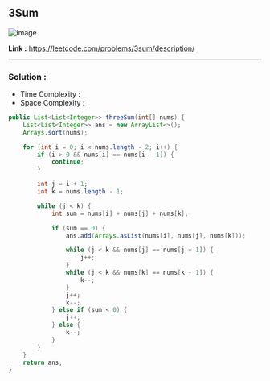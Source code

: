 ## 3Sum

![image](https://github.com/alkabharti/Arrays/assets/23376002/88c6d531-2eee-4ca6-891a-ee54c93ae713)

**Link :** https://leetcode.com/problems/3sum/description/

------------------------------------------------------------------------------------------------------------------------------------------------------------------------------------------------------------


### Solution : 

- Time Complexity :
- Space Complexity : 


```java
public List<List<Integer>> threeSum(int[] nums) {
    List<List<Integer>> ans = new ArrayList<>();
    Arrays.sort(nums);

    for (int i = 0; i < nums.length - 2; i++) {
        if (i > 0 && nums[i] == nums[i - 1]) {
            continue;
        }

        int j = i + 1;
        int k = nums.length - 1;

        while (j < k) {
            int sum = nums[i] + nums[j] + nums[k];

            if (sum == 0) {
                ans.add(Arrays.asList(nums[i], nums[j], nums[k]));

                while (j < k && nums[j] == nums[j + 1]) {
                    j++;
                }
                while (j < k && nums[k] == nums[k - 1]) {
                    k--;
                }
                j++;
                k--;
            } else if (sum < 0) {
                j++;
            } else {
                k--;
            }
        }
    }
    return ans;
}

```


